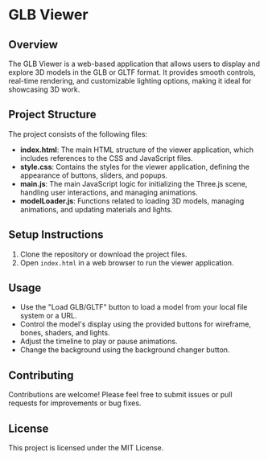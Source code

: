 # GLB Viewer

## Overview
The GLB Viewer is a web-based application that allows users to display and explore 3D models in the GLB or GLTF format. It provides smooth controls, real-time rendering, and customizable lighting options, making it ideal for showcasing 3D work.

## Project Structure
The project consists of the following files:

- **index.html**: The main HTML structure of the viewer application, which includes references to the CSS and JavaScript files.
- **style.css**: Contains the styles for the viewer application, defining the appearance of buttons, sliders, and popups.
- **main.js**: The main JavaScript logic for initializing the Three.js scene, handling user interactions, and managing animations.
- **modelLoader.js**: Functions related to loading 3D models, managing animations, and updating materials and lights.

## Setup Instructions
1. Clone the repository or download the project files.
2. Open `index.html` in a web browser to run the viewer application.

## Usage
- Use the "Load GLB/GLTF" button to load a model from your local file system or a URL.
- Control the model's display using the provided buttons for wireframe, bones, shaders, and lights.
- Adjust the timeline to play or pause animations.
- Change the background using the background changer button.

## Contributing
Contributions are welcome! Please feel free to submit issues or pull requests for improvements or bug fixes.

## License
This project is licensed under the MIT License.